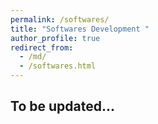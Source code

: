 ```yaml
---
permalink: /softwares/
title: "Softwares Development "
author_profile: true
redirect_from: 
  - /md/
  - /softwares.html
---
```


## To be updated...
